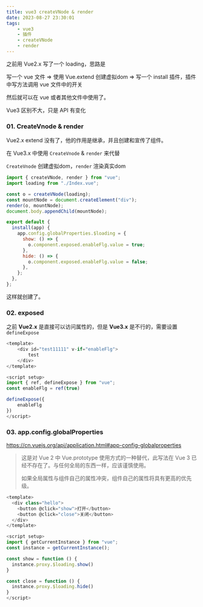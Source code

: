```yaml
---
title: vue3 createVNode & render
date: 2023-08-27 23:30:01
tags: 
    - vue3
    - 插件
    - createVNode
    - render
---
```


之前用 Vue2.x 写了一个 loading，思路是

写一个 vue 文件 => 使用 Vue.extend 创建虚拟dom => 写一个 install 插件，插件中写方法调用 vue 文件中的开关 

然后就可以在 vue 或者其他文件中使用了。

Vue3 区别不大，只是 API 有变化

### 01. CreateVnode & render

Vue2.x extend 没有了，他的作用是继承，并且创建和宣传了组件。

在 Vue3.x 中使用 `CreateVnode` & `render` 来代替

`CreateVnode` 创建虚拟dom，`render` 渲染真实dom

```js
import { createVNode, render } from "vue";
import loading from "./Index.vue";

const o = createVNode(loading);
const mountNode = document.createElement("div");
render(o, mountNode);
document.body.appendChild(mountNode);

export default {
  install(app) {
    app.config.globalProperties.$loading = {
      show: () => {
        o.component.exposed.enableFlg.value = true;
      },
      hide: () => {
        o.component.exposed.enableFlg.value = false;
      },
    };
  },
};
```

这样就创建了。

### 02. exposed

之前 **Vue2.x** 是直接可以访问属性的，但是 **Vue3.x** 是不行的，需要设置 `defineExpose`

```js
<template>
    <div id="test11111" v-if="enableFlg">
        test
    </div>
</template>

<script setup>
import { ref, defineExpose } from "vue";
const enableFlg = ref(true)

defineExpose({
    enableFlg
})  
</script>
```

### 03. app.config.globalProperties

https://cn.vuejs.org/api/application.html#app-config-globalproperties

> 这是对 Vue 2 中 Vue.prototype 使用方式的一种替代，此写法在 Vue 3 已经不存在了。与任何全局的东西一样，应该谨慎使用。
> 
> 如果全局属性与组件自己的属性冲突，组件自己的属性将具有更高的优先级。

```js
<template>
  <div class="hello">
    <button @click="show">打开</button>
    <button @click="close">关闭</button>
  </div>
</template>

<script setup>
import { getCurrentInstance } from "vue";
const instance = getCurrentInstance();

const show = function () {
  instance.proxy.$loading.show()
}

const close = function () {
  instance.proxy.$loading.hide()
}
</script>
```